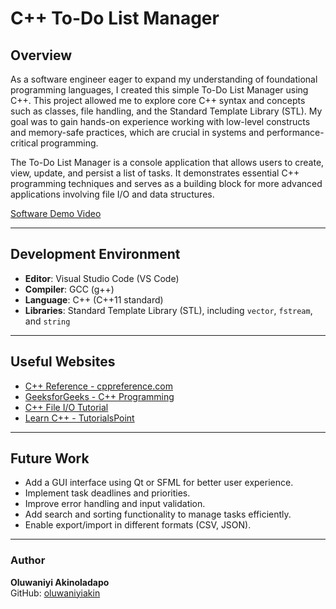 # C++ To-Do List Manager

## Overview

As a software engineer eager to expand my understanding of foundational programming languages, I created this simple To-Do List Manager using C++. This project allowed me to explore core C++ syntax and concepts such as classes, file handling, and the Standard Template Library (STL). My goal was to gain hands-on experience working with low-level constructs and memory-safe practices, which are crucial in systems and performance-critical programming.

The To-Do List Manager is a console application that allows users to create, view, update, and persist a list of tasks. It demonstrates essential C++ programming techniques and serves as a building block for more advanced applications involving file I/O and data structures.

[Software Demo Video](http://youtube.)

---

## Development Environment

- **Editor**: Visual Studio Code (VS Code)
- **Compiler**: GCC (g++)
- **Language**: C++ (C++11 standard)
- **Libraries**: Standard Template Library (STL), including `vector`, `fstream`, and `string`

---

## Useful Websites

- [C++ Reference - cppreference.com](https://en.cppreference.com/)
- [GeeksforGeeks - C++ Programming](https://www.geeksforgeeks.org/c-plus-plus/)
- [C++ File I/O Tutorial](https://www.programiz.com/cpp-programming/working-files)
- [Learn C++ - TutorialsPoint](https://www.tutorialspoint.com/cplusplus/index.htm)

---

## Future Work

- Add a GUI interface using Qt or SFML for better user experience.
- Implement task deadlines and priorities.
- Improve error handling and input validation.
- Add search and sorting functionality to manage tasks efficiently.
- Enable export/import in different formats (CSV, JSON).

---

### Author

**Oluwaniyi Akinoladapo**  
GitHub: [oluwaniyiakin](https://github.com/oluwaniyiakin)
